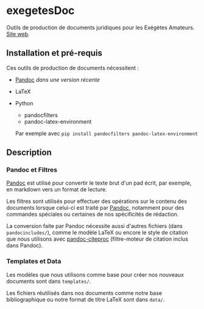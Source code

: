 
exegetesDoc
==================

Outils de production de documents juridiques pour les Exégètes
Amateurs. [Site web](https://exegetes.eu.org/outils/).


## Installation et pré-requis

Ces outils de production de documents nécessitent :

* [Pandoc] *dans une version récente*
* LaTeX
* Python
    * pandocfilters
    * pandoc-latex-environment

    Par exemple avec `pip install pandocfilters pandoc-latex-environment`

## Description 


### Pandoc et Filtres

[Pandoc] est utilisé pour convertir le texte brut d'un pad écrit, par
exemple, en markdown vers un format de lecture.

Les filtres sont utilisés pour effectuer des opérations sur le contenu
des documents lorsque celui-ci est traité par [Pandoc], notamment pour
des commandes spéciales ou certaines de nos spécificités de rédaction.

La conversion faite par Pandoc nécessite aussi d'autres fichiers (dans
`pandocincludes/`), comme le modèle LaTeX ou encore le style de
citation que nous utilisons avec [pandoc-citeproc] (filtre-moteur de
citation inclus dans Pandoc).

### Templates et Data

Les modèles que nous utilisons comme base pour créer nos nouveaux
documents sont dans `templates/`.

Les fichiers réutilisés dans nos documents comme notre base
bibliographique ou notre format de titre LaTeX sont dans `data/`.

[pandoc]: http://pandoc.org/
[pandoc-citeproc]: https://github.com/jgm/pandoc-citeproc
[get-pad]: https://github.com/hugoroy/get-pad/

